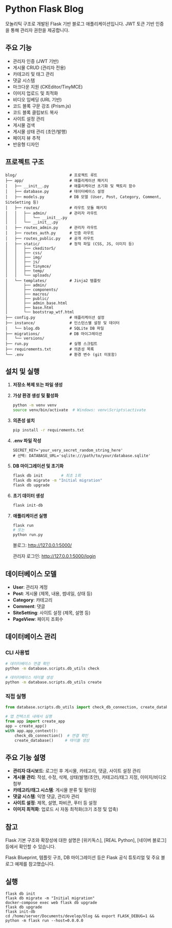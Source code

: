 # Python Flask Blog

모놀리틱 구조로 개발된 Flask 기반 블로그 애플리케이션입니다. JWT 토큰 기반 인증을 통해 관리자 권한을 제공합니다.

## 주요 기능

- 관리자 인증 (JWT 기반)
- 게시물 CRUD (관리자 전용)
- 카테고리 및 태그 관리
- 댓글 시스템
- 마크다운 지원 (CKEditor/TinyMCE)
- 이미지 업로드 및 최적화
- 비디오 임베딩 (URL 기반)
- 코드 블록 구문 강조 (Prism.js)
- 코드 블록 클립보드 복사
- 사이트 설정 관리
- 게시물 검색
- 게시물 상태 관리 (초안/발행)
- 페이지 뷰 추적
- 반응형 디자인

## 프로젝트 구조

```
blog/                       # 프로젝트 루트
├── app/                    # 애플리케이션 패키지
│   ├── __init__.py         # 애플리케이션 초기화 및 팩토리 함수
│   ├── database.py         # 데이터베이스 설정
│   ├── models.py           # DB 모델 (User, Post, Category, Comment, SiteSetting 등)
│   ├── routes/             # 라우트 모듈 패키지
│   │   ├── admin/          # 관리자 라우트
│   │   │   └── __init__.py
│   │   └── __init__.py
│   ├── routes_admin.py     # 관리자 라우트
│   ├── routes_auth.py      # 인증 라우트
│   ├── routes_public.py    # 공개 라우트
│   ├── static/             # 정적 파일 (CSS, JS, 이미지 등)
│   │   ├── ckeditor5/
│   │   ├── css/
│   │   ├── img/
│   │   ├── js/
│   │   ├── tinymce/
│   │   ├── temp/
│   │   └── uploads/
│   └── templates/          # Jinja2 템플릿
│       ├── admin/
│       ├── components/
│       ├── macros/
│       ├── public/
│       ├── admin_base.html
│       ├── base.html
│       └── bootstrap_wtf.html
├── config.py               # 애플리케이션 설정
├── instance/               # 인스턴스별 설정 및 데이터
│   └── blog.db             # SQLite DB 파일
├── migrations/             # DB 마이그레이션
│   └── versions/
├── run.py                  # 실행 스크립트
├── requirements.txt        # 의존성 목록
└── .env                    # 환경 변수 (git 미포함)
```

## 설치 및 실행

1. **저장소 복제 또는 파일 생성**

2. **가상 환경 생성 및 활성화**
   ```bash
   python -m venv venv
   source venv/bin/activate  # Windows: venv\Scripts\activate
   ```

3. **의존성 설치**
   ```bash
   pip install -r requirements.txt
   ```

4. **.env 파일 작성**
   ```
   SECRET_KEY='your_very_secret_random_string_here'
   # 선택: DATABASE_URL='sqlite:///path/to/your/database.sqlite'
   ```

5. **DB 마이그레이션 및 초기화**
   ```bash
   flask db init        # 최초 1회
   flask db migrate -m "Initial migration"
   flask db upgrade
   ```

6. **초기 데이터 생성**
   ```bash
   flask init-db
   ```

7. **애플리케이션 실행**
   ```bash
   flask run
   # 또는
   python run.py
   ```
   블로그: http://127.0.0.1:5000/

   관리자 로그인: http://127.0.0.1:5000/login

## 데이터베이스 모델

- **User**: 관리자 계정
- **Post**: 게시물 (제목, 내용, 썸네일, 상태 등)
- **Category**: 카테고리
- **Comment**: 댓글
- **SiteSetting**: 사이트 설정 (제목, 설명 등)
- **PageView**: 페이지 조회수

## 데이터베이스 관리

### CLI 사용법
```bash
# 데이터베이스 연결 확인
python -m database.scripts.db_utils check

# 데이터베이스 테이블 생성
python -m database.scripts.db_utils create
```

### 직접 실행
```python
from database.scripts.db_utils import check_db_connection, create_database

# 앱 컨텍스트 내에서 실행
from app import create_app
app = create_app()
with app.app_context():
    check_db_connection()  # 연결 확인
    create_database()     # 테이블 생성
```

## 주요 기능 설명

- **관리자 대시보드**: 로그인 후 게시물, 카테고리, 댓글, 사이트 설정 관리
- **게시물 관리**: 작성, 수정, 삭제, 상태(발행/초안), 카테고리/태그 지정, 이미지/비디오 첨부
- **카테고리/태그 시스템**: 게시물 분류 및 필터링
- **댓글 시스템**: 익명 댓글, 관리자 관리
- **사이트 설정**: 제목, 설명, 파비콘, 푸터 등 설정
- **이미지 최적화**: 업로드 시 자동 최적화(크기 조정 및 압축)

## 참고

Flask 기본 구조와 확장성에 대한 설명은 [위키독스], [REAL Python], [네이버 블로그] 등에서 확인할 수 있습니다.

Flask Blueprint, 템플릿 구조, DB 마이그레이션 등은 Flask 공식 튜토리얼 및 주요 블로그 예제를 참고했습니다.


## 실행

``` 
flask db init
flask db migrate -m "Initial migration"
docker-compose exec web flask db upgrade
flask db upgrade
flask init-db
cd /home/server/Documents/develop/blog && export FLASK_DEBUG=1 && python -m flask run --host=0.0.0.0
 